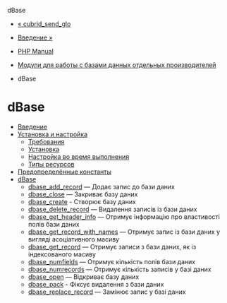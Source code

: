 dBase

-   [« cubrid\_send\_glo](function.cubrid-send-glo.html)
    
-   [Введение »](intro.dbase.html)
    
-   [PHP Manual](index.html)
    
-   [Модули для работы с базами данных отдельных производителей](refs.database.vendors.html)
    
-   dBase
    

# dBase

-   [Введение](intro.dbase.html)
-   [Установка и настройка](dbase.setup.html)
    -   [Требования](dbase.requirements.html)
    -   [Установка](dbase.installation.html)
    -   [Настройка во время выполнения](dbase.configuration.html)
    -   [Типы ресурсов](dbase.resources.html)
-   [Предопределённые константы](dbase.constants.html)
-   [dBase](ref.dbase.html)
    -   [dbase\_add\_record](function.dbase-add-record.html) — Додає запис до бази даних
    -   [dbase\_close](function.dbase-close.html) — Закриває базу даних
    -   [dbase\_create](function.dbase-create.html) - Створює базу даних
    -   [dbase\_delete\_record](function.dbase-delete-record.html) — Видалення записів із бази даних
    -   [dbase\_get\_header\_info](function.dbase-get-header-info.html) — Отримує інформацію про властивості полів бази даних
    -   [dbase\_get\_record\_with\_names](function.dbase-get-record-with-names.html) — Отримує запис із бази даних у вигляді асоціативного масиву
    -   [dbase\_get\_record](function.dbase-get-record.html) — Отримує записи з бази даних, як із індексованого масиву
    -   [dbase\_numfields](function.dbase-numfields.html) — Отримує кількість полів бази даних
    -   [dbase\_numrecords](function.dbase-numrecords.html) — Отримує кількість записів у базі даних
    -   [dbase\_open](function.dbase-open.html) — Відкриває базу даних
    -   [dbase\_pack](function.dbase-pack.html) - Фіксує видалення з бази даних
    -   [dbase\_replace\_record](function.dbase-replace-record.html) — Замінює запис у базі даних